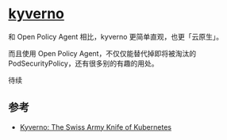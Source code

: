 # [kyverno](https://github.com/kyverno/kyverno)

和 Open Policy Agent 相比，kyverno 更简单直观，也更「云原生」。

而且使用 Open Policy Agent，不仅仅能替代掉即将被淘汰的 PodSecurityPolicy，还有很多别的有趣的用处。

待续

## 参考

- [Kyverno: The Swiss Army Knife of Kubernetes](https://neonmirrors.net/post/2021-01/kyverno-the-swiss-army-knife-of-kubernetes/)

